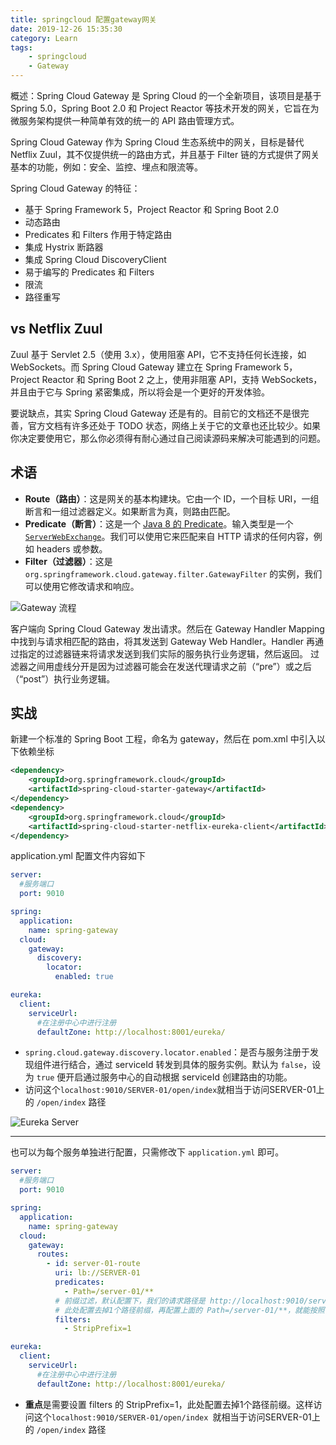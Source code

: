 ```yaml
---
title: springcloud 配置gateway网关
date: 2019-12-26 15:35:30
category: Learn
tags:
    - springcloud
	- Gateway
---
```



概述：Spring Cloud Gateway 是 Spring Cloud 的一个全新项目，该项目是基于 Spring 5.0，Spring Boot 2.0 和 Project Reactor 等技术开发的网关，它旨在为微服务架构提供一种简单有效的统一的 API 路由管理方式。

Spring Cloud Gateway 作为 Spring Cloud 生态系统中的网关，目标是替代 Netflix Zuul，其不仅提供统一的路由方式，并且基于 Filter 链的方式提供了网关基本的功能，例如：安全、监控、埋点和限流等。

<!-- more -->



Spring Cloud Gateway 的特征：

- 基于 Spring Framework 5，Project Reactor 和 Spring Boot 2.0
- 动态路由
- Predicates 和 Filters 作用于特定路由
- 集成 Hystrix 断路器
- 集成 Spring Cloud DiscoveryClient
- 易于编写的 Predicates 和 Filters
- 限流
- 路径重写



## vs Netflix Zuul

Zuul 基于 Servlet 2.5（使用 3.x），使用阻塞 API，它不支持任何长连接，如 WebSockets。而 Spring Cloud Gateway 建立在 Spring Framework 5，Project Reactor 和 Spring Boot 2 之上，使用非阻塞 API，支持 WebSockets，并且由于它与 Spring 紧密集成，所以将会是一个更好的开发体验。

要说缺点，其实 Spring Cloud Gateway 还是有的。目前它的文档还不是很完善，官方文档有许多还处于 TODO 状态，网络上关于它的文章也还比较少。如果你决定要使用它，那么你必须得有耐心通过自己阅读源码来解决可能遇到的问题。



## 术语

- **Route（路由）**：这是网关的基本构建块。它由一个 ID，一个目标 URI，一组断言和一组过滤器定义。如果断言为真，则路由匹配。
- **Predicate（断言）**：这是一个 [Java 8 的 Predicate](http://docs.oracle.com/javase/8/docs/api/java/util/function/Predicate.html)。输入类型是一个 [`ServerWebExchange`](https://docs.spring.io/spring/docs/5.0.x/javadoc-api/org/springframework/web/server/ServerWebExchange.html)。我们可以使用它来匹配来自 HTTP 请求的任何内容，例如 headers 或参数。
- **Filter（过滤器）**：这是 `org.springframework.cloud.gateway.filter.GatewayFilter` 的实例，我们可以使用它修改请求和响应。



![Gateway 流程](1.png)



客户端向 Spring Cloud Gateway 发出请求。然后在 Gateway Handler Mapping 中找到与请求相匹配的路由，将其发送到 Gateway Web Handler。Handler 再通过指定的过滤器链来将请求发送到我们实际的服务执行业务逻辑，然后返回。
过滤器之间用虚线分开是因为过滤器可能会在发送代理请求之前（“pre”）或之后（“post”）执行业务逻辑。

## 实战

新建一个标准的 Spring Boot 工程，命名为 gateway，然后在 pom.xml 中引入以下依赖坐标

```xml
<dependency>
    <groupId>org.springframework.cloud</groupId>
    <artifactId>spring-cloud-starter-gateway</artifactId>
</dependency>
<dependency>
    <groupId>org.springframework.cloud</groupId>
    <artifactId>spring-cloud-starter-netflix-eureka-client</artifactId>
</dependency>
```

application.yml 配置文件内容如下

```yaml
server:
  #服务端口
  port: 9010

spring:
  application:
    name: spring-gateway
  cloud:
    gateway:
      discovery:
        locator:
          enabled: true

eureka:
  client:
    serviceUrl:
      #在注册中心中进行注册
      defaultZone: http://localhost:8001/eureka/
```

- `spring.cloud.gateway.discovery.locator.enabled`：是否与服务注册于发现组件进行结合，通过 serviceId 转发到具体的服务实例。默认为 `false`，设为 `true` 便开启通过服务中心的自动根据 serviceId 创建路由的功能。
- 访问这个`localhost:9010/SERVER-01/open/index`就相当于访问SERVER-01上的 `/open/index` 路径

![Eureka Server](2.png)

---

也可以为每个服务单独进行配置，只需修改下 `application.yml` 即可。

```yaml
server:
  #服务端口
  port: 9010

spring:
  application:
    name: spring-gateway
  cloud:
    gateway:
      routes:
        - id: server-01-route
          uri: lb://SERVER-01
          predicates:
            - Path=/server-01/**
          # 前缀过滤，默认配置下，我们的请求路径是 http://localhost:9010/service-01/** 这时会路由到指定的服务
          # 此处配置去掉1个路径前缀，再配置上面的 Path=/server-01/**，就能按照 http://localhost:9000/server-01/** 的方式访问了
          filters:
            - StripPrefix=1

eureka:
  client:
    serviceUrl:
      #在注册中心中进行注册
      defaultZone: http://localhost:8001/eureka/
```

- **重点**是需要设置 filters 的 StripPrefix=1，此处配置去掉1个路径前缀。这样访问这个`localhost:9010/SERVER-01/open/index `就相当于访问SERVER-01上的 `/open/index` 路径

